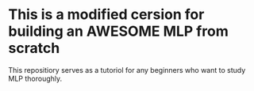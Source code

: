 # This is a modified cersion for building an AWESOME MLP from scratch

This repositiory serves as a tutoriol for any beginners who want to study MLP thoroughly.